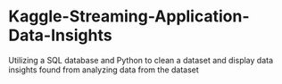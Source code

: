 # Kaggle-Streaming-Application-Data-Insights
Utilizing a SQL database  and Python to clean a dataset and display data insights found from analyzing data from the dataset
